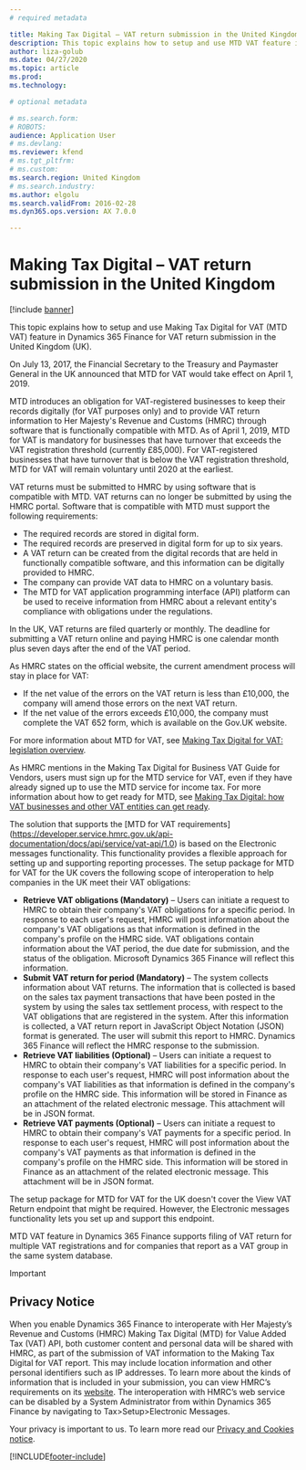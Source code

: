 ```yaml
---
# required metadata

title: Making Tax Digital – VAT return submission in the United Kingdom
description: This topic explains how to setup and use MTD VAT feature in Dynamics 365 Finance for VAT return submission in the United Kingdom
author: liza-golub
ms.date: 04/27/2020
ms.topic: article
ms.prod: 
ms.technology: 

# optional metadata

# ms.search.form: 
# ROBOTS: 
audience: Application User
# ms.devlang: 
ms.reviewer: kfend
# ms.tgt_pltfrm: 
# ms.custom: 
ms.search.region: United Kingdom
# ms.search.industry: 
ms.author: elgolu
ms.search.validFrom: 2016-02-28
ms.dyn365.ops.version: AX 7.0.0

---
```


# Making Tax Digital – VAT return submission in the United Kingdom

[!include [banner](../includes/banner.md)]

This topic explains how to setup and use Making Tax Digital for VAT (MTD VAT) feature in Dynamics 365 Finance for VAT return submission in the United Kingdom (UK).

On July 13, 2017, the Financial Secretary to the Treasury and Paymaster General in the UK announced that MTD for VAT would take effect on April 1, 2019.

MTD introduces an obligation for VAT-registered businesses to keep their records digitally (for VAT purposes only) and to provide VAT return information to Her Majesty's Revenue and Customs (HMRC) through software that is functionally compatible with MTD. As of April 1, 2019, MTD for VAT is mandatory for businesses that have turnover that exceeds the VAT registration threshold (currently £85,000). For VAT-registered businesses that have turnover that is below the VAT registration threshold, MTD for VAT will remain voluntary until 2020 at the earliest.

VAT returns must be submitted to HMRC by using software that is compatible with MTD. VAT returns can no longer be submitted by using the HMRC portal. Software that is compatible with MTD must support the following requirements:

- The required records are stored in digital form.
- The required records are preserved in digital form for up to six years.
- A VAT return can be created from the digital records that are held in functionally compatible software, and this information can be digitally provided to HMRC.
- The company can provide VAT data to HMRC on a voluntary basis.
- The MTD for VAT application programming interface (API) platform can be used to receive information from HMRC about a relevant entity's compliance with obligations under the regulations.

In the UK, VAT returns are filed quarterly or monthly. The deadline for submitting a VAT return online and paying HMRC is one calendar month plus seven days after the end of the VAT period.

As HMRC states on the official website, the current amendment process will stay in place for VAT:

- If the net value of the errors on the VAT return is less than £10,000, the company will amend those errors on the next VAT return.
- If the net value of the errors exceeds £10,000, the company must complete the VAT 652 form, which is available on the Gov.UK website.

For more information about MTD for VAT, see [Making Tax Digital for VAT: legislation overview](https://www.gov.uk/government/consultations/making-tax-digital-reforms-affecting-businesses/making-tax-digital-for-vat-legislation-overview).

As HMRC mentions in the Making Tax Digital for Business VAT Guide for Vendors, users must sign up for the MTD service for VAT, even if they have already signed up to use the MTD service for income tax. For more information about how to get ready for MTD, see [Making Tax Digital: how VAT businesses and other VAT entities can get ready](https://www.gov.uk/government/publications/making-tax-digital-how-vat-businesses-and-other-vat-entities-can-get-ready).

The solution that supports the [MTD for VAT requirements] (https://developer.service.hmrc.gov.uk/api-documentation/docs/api/service/vat-api/1.0) is based on the Electronic messages functionality. This functionality provides a flexible approach for setting up and supporting reporting processes. The setup package for MTD for VAT for the UK covers the following scope of interoperation to help companies in the UK meet their VAT obligations:

- **Retrieve VAT obligations (Mandatory)** – Users can initiate a request to HMRC to obtain their company's VAT obligations for a specific period. In response to each user's request, HMRC will post information about the company's VAT obligations as that information is defined in the company's profile on the HMRC side. VAT obligations contain information about the VAT period, the due date for submission, and the status of the obligation. Microsoft Dynamics 365 Finance will reflect this information.
- **Submit VAT return for period (Mandatory)** – The system collects information about VAT returns. The information that is collected is based on the sales tax payment transactions that have been posted in the system by using the sales tax settlement process, with respect to the VAT obligations that are registered in the system. After this information is collected, a VAT return report in JavaScript Object Notation (JSON) format is generated. The user will submit this report to HMRC. Dynamics 365 Finance will reflect the HMRC response to the submission.
- **Retrieve VAT liabilities (Optional)** – Users can initiate a request to HMRC to obtain their company's VAT liabilities for a specific period. In response to each user's request, HMRC will post information about the company's VAT liabilities as that information is defined in the company's profile on the HMRC side. This information will be stored in Finance as an attachment of the related electronic message. This attachment will be in JSON format.
- **Retrieve VAT payments (Optional)** – Users can initiate a request to HMRC to obtain their company's VAT payments for a specific period. In response to each user's request, HMRC will post information about the company's VAT payments as that information is defined in the company's profile on the HMRC side. This information will be stored in Finance as an attachment of the related electronic message. This attachment will be in JSON format.

The setup package for MTD for VAT for the UK doesn't cover the View VAT Return endpoint that might be required. However, the Electronic messages functionality lets you set up and support this endpoint.

MTD VAT feature in Dynamics 365 Finance supports filing of VAT return for multiple VAT registrations and for companies that report as a VAT group in the same system database.

> [!IMPORTANT]
> ## <a id="privacy-notice"></a>Privacy Notice
>
> When you enable Dynamics 365 Finance to interoperate with Her Majesty’s Revenue and Customs (HMRC) Making Tax Digital (MTD) for Value Added Tax (VAT) API, both customer content and personal data will be shared with HMRC, as part of the submission of VAT information to the Making Tax Digital for VAT report. This may include location information and other personal identifiers such as IP addresses. To learn more about the kinds of information that is included in your submission, you can view HMRC’s requirements on its [website](https://go.microsoft.com/fwlink/?linkid=2099326). The interoperation with HMRC’s web service can be disabled by a System Administrator from within Dynamics 365 Finance by navigating to Tax>Setup>Electronic Messages. 
>
> Your privacy is important to us.  To learn more read our [Privacy and Cookies notice](https://go.microsoft.com/fwlink/?LinkId=521839).

[!INCLUDE[footer-include](../../includes/footer-banner.md)]
